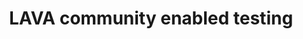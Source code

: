 ---
categories:
- bkk19
description: '> LAVA is at the same time supporting a wide range of devices and maintained
  by a small team of people. Which mean that maintainers do not have access to most
  device types that LAVA is supported.<br /> LAVA Federation project is aiming at
  testing the LAVA software on community owned hardware. Every day, LAVA functional
  tests are spread across multiple labs, owned by the community members, with a variety
  of community hardware.<br /> <br /> The goal of this presentation is to help community
  members to jump in and participate to this common effort.'
future_image:
  featured: 'true'
  path: /assets/images/featured-images/bkk19/BKK19-212.png
session_attendee_num: '6'
session_id: BKK19-212
session_room: 'Keynote Room (World Ballroom BC) '
session_slot:
  end_time: '2019-04-02 11:55:00'
  start_time: '2019-04-02 11:30:00'
session_speakers:
- speaker_bio: I'm a senior software engineer, working for Linaro. I've been contributed
    to OSS since 2007 when I started working on VLC Media player at university.<br
    />I'm now core developer and maintainer of LAVA, a widely adopted framework to
    test software (bootloader, kernel, user space) on real boards.
  speaker_company: Linaro
  speaker_image: /assets/images/speakers/bkk19/RémiDuraffort.jpg
  speaker_location: ''
  speaker_name: Rémi Duraffort
  speaker_position: Senior Software Engineer
  speaker_username: remi.duraffort
session_track: Validation and CI
tag: session
tags:
- Testing
- Validation and CI
title: LAVA community enabled testing
---
